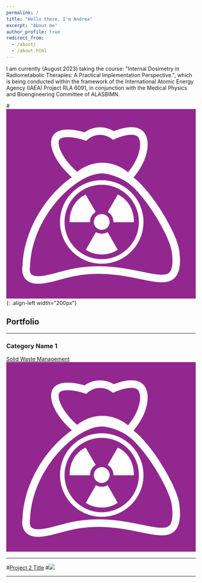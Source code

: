 ```yaml
---
permalink: /
title: "Hello there, I'm Andrea"
excerpt: "About me"
author_profile: true
redirect_from: 
  - /about/
  - /about.html
---
```


I am currently (August 2023) taking the course: "Internal Dosimetry in Radiometabolic Therapies:
A Practical Implementation Perspective.", which is being conducted within the framework of the International Atomic Energy Agency (IAEA) Project RLA 6091, in conjunction with the Medical Physics and Bioengineering Committee of ALASBIMN.

#![Solid Waste Management](/images/Logo.png){: .align-left width="200px"}

## Portfolio

---

### Category Name 1 

[Solid Waste Management](/cv)
<img src="images/Logo.png?raw=true"/>

---
#[Project 2 Title](/pdf/sample_presentation.pdf)
#<img src="images/dummy_thumbnail.jpg?raw=true"/>

---

